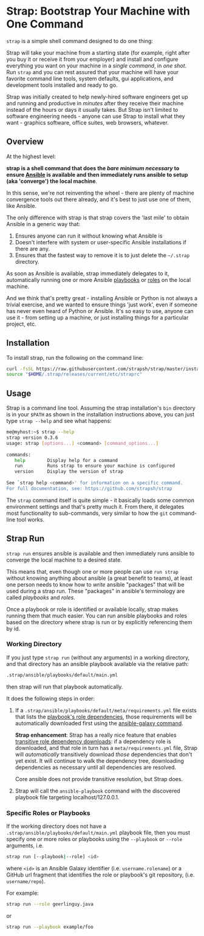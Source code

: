 # Strap: Bootstrap Your Machine with One Command

`strap` is a simple shell command designed to do one thing: 

Strap will take your machine from a starting state (for example, right after you buy it or receive it from your 
employer) and install and configure everything you want on your machine in a *single command*, in *one shot*.  Run 
`strap` and you can rest assured that your machine will have your favorite command line tools, system defaults, gui 
applications, and development tools installed and ready to go.

Strap was initially created to help newly-hired software engineers get up and running and
productive in *minutes* after they receive their machine instead of the hours or days it usually takes.  But Strap
isn't limited to software engineering needs - anyone can use Strap to install what they want - graphics software, 
office suites, web browsers, whatever.

<!-- 

## Watch It Run!

Here's a little `strap run` recording to whet your appetite for the things Strap can do for you:

[![asciicast](https://asciinema.org/a/188040.png)](https://asciinema.org/a/188040)

-->

## Overview

At the highest level:

**strap is a shell command that does the _bare minimum necessary_ to ensure 
[Ansible](https://docs.ansible.com/ansible/latest/index.html) is available and then immediately runs 
ansible to setup (aka 'converge') the local machine**.

In this sense, we're not reinventing the wheel - there are plenty of machine convergence tools out there already, and
it's best to just use one of them, like Ansible.

The only difference with strap is that strap covers the 'last mile' to obtain Ansible in a generic way that:

1. Ensures anyone can run it without knowing what Ansible is
1. Doesn't interfere with system or user-specific Ansible installations if there are any.
1. Ensures that the fastest way to remove it is to just delete the `~/.strap` directory.

As soon as Ansible is available, strap immediately delegates to it, automatically running one or more Ansible 
[playbooks](https://docs.ansible.com/ansible/latest/user_guide/playbooks.html) or 
[roles](https://docs.ansible.com/ansible/latest/user_guide/playbooks_reuse_roles.html) on the local machine.

And we think that's pretty great - installing Ansible or Python is not always a trivial exercise, and we wanted to
ensure things 'just work', even if someone has never even heard of Python or Ansible.  It's so easy to use, anyone
can use it - from setting up a machine, or just installing things for a particular project, etc.

## Installation

To install strap, run the following on the command line:

```bash
curl -fsSL https://raw.githubusercontent.com/strapsh/strap/master/install | bash
source "$HOME/.strap/releases/current/etc/straprc"
```

## Usage

Strap is a command line tool.  Assuming the strap installation's `bin` directory is in your `$PATH` as shown in the
installation instructions above, you can just type `strap --help` and see what happens:

```bash
me@myhost:~$ strap --help
strap version 0.3.6
usage: strap [options...] <command> [command_options...]
 
commands:
   help        Display help for a command
   run         Runs strap to ensure your machine is configured
   version     Display the version of strap
 
See `strap help <command>' for information on a specific command.
For full documentation, see: https://github.com/strapsh/strap
```

The `strap` command itself is quite simple - it basically loads some common environment settings and that's pretty 
much it. From there, it delegates most functionality to sub-commands, very similar to how the `git` command-line tool 
works.

## Strap Run

`strap run` ensures ansible is available and then immediately runs ansible to converge the local machine to a desired state.

This means that, even though one or more people can use `run strap` without knowing anything
about ansible (a great benefit to teams), at least one person needs to know how
to _write_ ansible "packages" that will be used during a strap run.  These "packages" in ansible's 
terminology are called _playbooks_ and _roles_.

Once a playbook or role is identified or available locally, strap makes running them that much easier.  You can run 
ansible playbooks and roles based on the directory where strap is run or by explicitly referencing them by id.

### Working Directory

If you just type `strap run` (without any arguments) in a working directory, and that directory has an ansible playbook 
available via the relative path:

```bash
.strap/ansible/playbooks/default/main.yml
```

then strap will run that playbook automatically.

It does the following steps in order:

1.  If a `.strap/ansible/playbooks/default/meta/requirements.yml` file exists that lists the 
    [playbook's role dependencies](https://galaxy.ansible.com/docs/using/installing.html#installing-multiple-roles-from-a-file),
    those requirements will be automatically downloaded first using the
    [ansible-galaxy command](https://docs.ansible.com/ansible/latest/cli/ansible-galaxy.html).
    
    **Strap enhancement**: Strap has a really nice feature that enables [transitive role dependency downloads](https://github.com/lhazlewood/ansible-galaxy-install):  if
    a dependency role is downloaded, and that role in turn has a `meta/requirements.yml` file, Strap will _automatically_
    transitively download _those_ dependencies that don't yet exist.  It will continue to walk the dependency tree, 
    downloading dependencies as necessary until all dependencies are resolved.
    
    Core ansible does not provide transitive resolution, but Strap does.

1. Strap will call the `ansible-playbook` command with the discovered playbook file targeting localhost/127.0.0.1.

### Specific Roles or Playbooks

If the working directory does not have a `.strap/ansible/playbooks/default/main.yml` playbook file, then you must
specify one or more roles or playbooks using the `--playbook` or `--role` arguments, i.e.

```bash
strap run [--playbook|--role] <id>
```

where `<id>` is an Ansible Galaxy identifier (i.e. `username.rolename`) or a GitHub url fragment that identifies the
role or playbook's git repository, (i.e. `username/repo`).

For example:

```bash
strap run --role geerlinguy.java
```

or

```bash
strap run --playbook example/foo
```


<!-- 

## Strap Packages

Strap is designed to have a lean core with most functionality coming from packages.  This section explains 
what packages are, how to use them, and how to write your own package(s) if you want to add or extend Strap 
functionality.

### What Is A Strap Package?

A Strap package is just a folder with bash scripts described by a `package.yml` file. 
This means Strap can access functionality from anywhere it can access a folder.  And because git repositories are 
folders, Strap can pull in functionality from anywhere it can access a git repository via a simple `git clone` command 
based on the package's unique identifier.

### Strap Package Identifier

A Strap Package Identifier is a string that uniquely identifies a Strap package.

The package identifier string format MUST adhere to the following definition:

    strap-package-id = group-id ":" package-name [":" package-version]
    
    group-id = "com.github." github-account-name
    
where
 * `github-account-name` equals a valid github username or organization name, for example `jsmith` or `strapsh`
 * `package-name` equals a git repository name within the specified github account, for example `cool-package`
 * `package-version`, if present, equals a git [refname](https://git-scm.com/docs/gitrevisions#gitrevisions-emltrefnamegtemegemmasterememheadsmasterememrefsheadsmasterem) that MUST be a tag, branch
    or commit sha that can be provided as an argument to `git checkout`.
    
A package release SHOULD always have a `package-version` string that conforms to the semantic version name scheme 
defined in the [Semantic Versioning 2.0.0 specification](https://semver.org/spec/v2.0.0.html).

Some examples:

 * `com.github.acme:hello:0.2.1`
 * `com.github.strapsh:cool-package:1.0.3`

> NOTE: we realize it is a rather constrictive requirement to have all packages hosted on github and conform to the
  specified location and naming scheme.  These restrictions will be relaxed when Strap's functionality
  is enhanced to support arbitrary repository locations (e.g. bitbucket, gitlab, Artifactory, etc).

#### Strap Package Resolution

How does Strap download a package based on the package identifier?

Consider the following Strap Package Identifier example:

    com.github.acme:hello:1.0.2
    
This tells strap to download the package source code obtained by (effectively) running:

```bash
git clone https://github.com/acme/hello
cd hello
git checkout tags/1.0.2
```

#### Strap Package Resolution Without `:package-version`
      
If there is not a `:package-version` suffix in a `strap-package-id`, a `:package-version` value of `:HEAD` will be 
assumed and the git repository's `origin/HEAD` will be used as the package source.

For example, consider the following Strap package id:

    com.github.acme:hello
    
This indicates the package source code will be obtained by (effectively) running:

```bash
git clone https://github.com/acme/hello

```
 
and no specific branch will be checked out (implying the default branch will be used, which is `master` in most cases).

> **WARNING**:
> 
> It is *strongly recommended to always specify a `:package-version` suffix* in every strap package idenfier to ensure
> deterministic (repeatable) behavior.  Omitting `:package-version` suffixes - and relying on the `:HEAD` default - 
> can cause errors or problems during a `strap` run. Omission can be useful while developing a package, but it is 
> recommended to provide a `:package-version` suffix at all other times.

### Strap Packages Directory

Any package referenced by you (or by other packages) that are not included in the Strap installation 
are automatically downloaded and stored in your `$HOME/.strap/packages` directory.

This directory is organized according to the following rules based on the Strap Package ID.  An example Strap
Package ID of `com.github.acme:hello:1.0.2` will be used for illustration purposes.

* The strap package id's `group-id` component is parsed, and period characters ( `.` ) are replaced with 
  forward-slash characters ( `/` ).  For example, the `group-id` of `com.github.acme` becomes `com/github/acme`

* The resulting string is appended with a forward-slash ( `/` ).  For example, `com/github/acme` becomes 
  `com/github/acme/`
  
* The resulting string is appended with the package id's `package-name` component.  For 
  example, `com/github/acme/` becomes `com/github/acme/hello`
  
* The resulting string is appended with a forward-slash ( `/` ).  For example, `com/github/acme/hello` becomes 
  `com/github/acme/hello/`

* The resulting string is appended with the `strap-package-id`'s `package-version` component if one exists, or `HEAD`
  if one doesn't exist.  For example:
  
  * A strap package id of `com.github.acme:hello:1.0.2` becomes `com/github/acme/hello/1.0.2` and
  * A strap package id of `com.github.acme:hello` becomes `com/github/acme/hello/HEAD`
  
* The resulting string is appended to the string `$HOME/.strap/packages/`.  For example,
  `com/github/acme/hello/1.0.2` becomes `$HOME/.strap/packages/com/github/acme/hello/1.0.2`

* The resulting string is used as the argument to the `mkdir -p` command, which is used to create the directory where 
  that package's code will be downloaded, for example:
  
  `mkdir -p "$HOME/.strap/packages/com/github/acme/hello/1.0.2"`


### Strap Package Structure

A strap package is a folder containing:

* A `META/package.yml` file
* Any number of bash scripts

Assuming `https://github.com/acme/hello` was a strap package repository, here is an example of what its directory 
structure might look like:

```
cmd/
    hello
hooks/
    run
lib/
    hello.sh
META/
    package.yml
```

The above tree shows the following:

* `META/package.yml` is a Strap package yaml file.  This file contains metadata about your package that Strap uses
  to ensure your package can be referenced by other packages, as well as enable any Strap sub-commands your package
  might provide, and more.

* `cmd/hello` is an executable script that can be executed as a strap sub-command.  That is, a strap user could
  type `strap hello` and strap would delegate execution to your `cmd/hello` script.  When committing this file to 
  source control, ensure that the file's executable flag is set, for example `chmod u+x cmd/hello`.

* `hooks/run` is an executable script that will execute when `strap run` is called. For example, if a strap user types
  `strap run` to kick off a run, strap will in turn invoke `hooks/run` as part of that execution phase.  Scripts in 
  the `hooks` directory must match exactly the name of the strap command being run.  Additionally, when committing 
  this file to source control, also ensure that the file's executable flag is set, for example `chmod u+x hooks/run`.

* `lib/hello.sh` is a bash script that may export shell variables and functions that can be sourced (used) by other 
  packages
  
  For example, if `lib/hello.sh` had a function definition like this:
  
      com::github::acme::hello() { 
        echo "hello"
      }
      
  other packages could *import* `hello.sh` and then they would be able to invoke `com::github::acme::hello` when they 
  wanted.
  
  We will cover how to import package library scripts soon.
  
 -->

